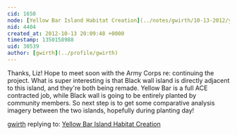 ```yaml
---
cid: 1650
node: [Yellow Bar Island Habitat Creation](../notes/gwirth/10-13-2012/yellow-bar-island-habitat-creation)
nid: 4404
created_at: 2012-10-13 20:09:48 +0000
timestamp: 1350158988
uid: 30539
author: [gwirth](../profile/gwirth)
---
```


Thanks, Liz! Hope to meet soon with the Army Corps re: continuing the project. What is super interesting is that Black wall island is directly adjacent to this island, and they're both being remade. Yellow Bar is a full ACE contracted job, while Black wall is going to be entirely planted by community members. So next step is to get some comparative analysis imagery between the two islands, hopefully during planting day! 

[gwirth](../profile/gwirth) replying to: [Yellow Bar Island Habitat Creation](../notes/gwirth/10-13-2012/yellow-bar-island-habitat-creation)

